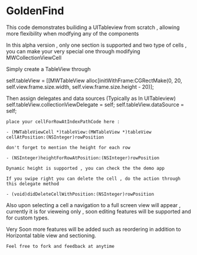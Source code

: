 GoldenFind
==========

This code demonstrates builiding a UITableview from scratch , allowing more flexibility when modfying any of the components 

In this alpha version , only one section is supported and two type of cells , you can make your very special one through modifying MWCollectionViewCell

Simply create a TableView through 



 self.tableView = [[MWTableView alloc]initWithFrame:CGRectMake(0, 20, self.view.frame.size.width, self.view.frame.size.height - 20)];

  Then assign delegates and data sources (Typically as In UITableview)
	self.tableView.collectionViewDelegate = self;
	self.tableView.dataSource = self;
  
    place your cellForRowAtIndexPathCode here :
    
    - (MWTableViewCell *)tableView:(MWTableView *)tableView cellAtPosition:(NSInteger)rowPosition
    
    don't forget to mention the height for each row
    
    - (NSInteger)heightForRowAtPosition:(NSInteger)rowPosition
    
    Dynamic height is supported , you can check the the demo app
    
    If you swipe right you can delete the cell , do the action through this delegate method
    
    - (void)didDeleteCellWithPosition:(NSInteger)rowPosition

   Also upon selecting a cell a navigation to a full screen view will appear , currently it is for vieweing only , soon editing features will be supported and for custom types.
   
   
Very Soon more features will be added such as reordering in addition to Horizontal table view and sectioning.
    
    Feel free to fork and feedback at anytime
